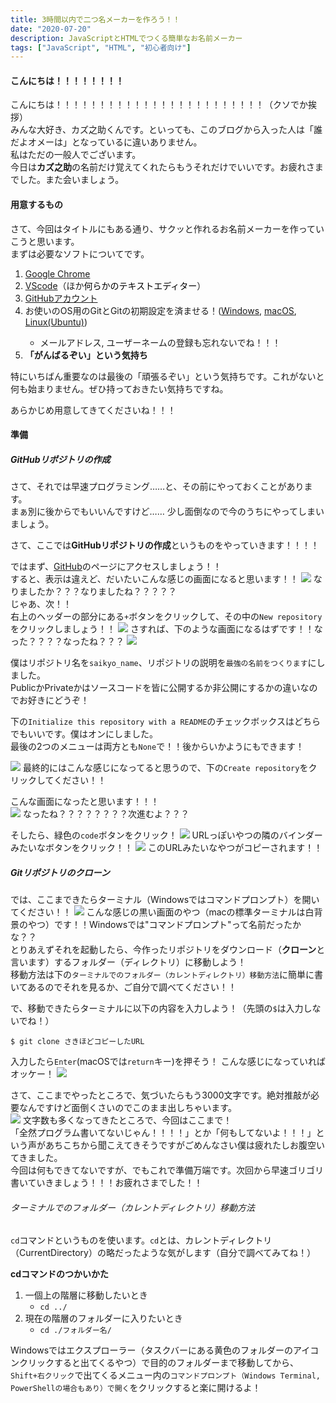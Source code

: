 ```yaml
---
title: 3時間以内で二つ名メーカーを作ろう！！
date: "2020-07-20"
description: JavaScriptとHTMLでつくる簡単なお名前メーカー
tags: ["JavaScript", "HTML", "初心者向け"]
---
```



#### こんにちは！！！！！！！！
こんにちは！！！！！！！！！！！！！！！！！！！！！！！！（クソでか挨拶）  
みんな大好き、カズ之助くんです。といっても、このブログから入った人は「誰だよオメーは」となっているに違いありません。  
私はただの一般人でございます。  
今日は**カズ之助**の名前だけ覚えてくれたらもうそれだけでいいです。お疲れさまでした。また会いましょう。

#### 用意するもの
さて、今回はタイトルにもある通り、サクッと作れるお名前メーカーを作っていこうと思います。  
まずは必要なソフトについてです。  
<div class="list">
    <ol>
        <li><a href="https://www.google.com/intl/ja_jp/chrome/" target="_brank">Google Chrome</a></li>
        <li><a href="https://code.visualstudio.com/download" target="_brank">VScode</a>（ほか<a href="https://www.kaoriya.net/software/vim/" target="_brank" style="text-decoration: none; color: #000;">何らかのテキストエディター</a>）</li>
        <li><a href="https://github.com/join?ref_cta=Sign+up&ref_loc=header+logged+out&ref_page=%2F&source=header-home" target="_brank">GitHubアカウント</a></li>
        <li>お使いのOS用のGitとGitの初期設定を済ませる！(<a href="https://eng-entrance.com/git-install" target="_brank">Windows</a>, <a href="http://mtntmyk.hatenablog.com/entry/2018/01/28/115234" target="_brank">macOS</a>, <a href="https://linux.keicode.com/prog/git-install.php" target="_brank">Linux(Ubuntu)</a>)</li>
        <div class="list">
            <ul>
                <li class="ul">メールアドレス, ユーザーネームの登録も忘れないでね！！！</li>
            </ul>
        </div>
        <li><strong>「がんばるぞい」という気持ち</strong></li>
    </ol>
</div>
特にいちばん重要なのは最後の「頑張るぞい」という気持ちです。これがないと何も始まりません。ぜひ持っておきたい気持ちですね。

あらかじめ用意してきてくださいね！！！

#### 準備

##### GitHubリポジトリの作成
さて、それでは早速プログラミング……と、その前にやっておくことがあります。  
まぁ別に後からでもいいんですけど…… 少し面倒なので今のうちにやってしまいましょう。

さて、ここでは**GitHubリポジトリの作成**というものをやっていきます！！！！

ではまず、[GitHub](https://github.com)のページにアクセスしましょう！！  
すると、表示は違えど、だいたいこんな感じの画面になると思います！！
![](2020-07-18-15-03-57.png)
なりましたか？？？なりましたね？？？？？  
じゃあ、次！！  
右上のヘッダーの部分にある`+`ボタンをクリックして、その中の`New repository`をクリックしましょう！！
![](2020-07-18-15-07-11.png)
さすれば、下のような画面になるはずです！！なった？？？？なったね？？？
![](2020-07-18-15-08-35.png)

僕はリポジトリ名を`saikyo_name`、リポジトリの説明を`最強の名前をつくります`にしました。  
PublicかPrivateかはソースコードを皆に公開するか非公開にするかの違いなのでお好きにどうぞ！

下の`Initialize this repository with a README`のチェックボックスはどちらでもいいです。僕はオンにしました。  
最後の2つのメニューは両方とも`None`で！！後からいかようにもできます！  

![](2020-07-18-20-34-56.png)
最終的にはこんな感じになってると思うので、下の`Create repository`をクリックしてください！！

こんな画面になったと思います！！！  
![](2020-07-20-15-59-52.png)
なったね？？？？？？？？次進むよ？？？

そしたら、<span class="green-text">緑色</span>の`code`ボタンをクリック！
![](2020-07-20-16-53-43.png)
URLっぽいやつの隣のバインダーみたいなボタンをクリック！！
![](2020-07-20-18-20-21.png)
このURLみたいなやつがコピーされます！！

##### Gitリポジトリのクローン
では、ここまできたらターミナル（Windowsではコマンドプロンプト）を開いてください！！
![](2020-07-20-18-23-53.png)
こんな感じの黒い画面のやつ（macの標準ターミナルは白背景のやつ）です！！Windowsでは"コマンドプロンプト"って名前だったかな？？  
とりあえずそれを起動したら、今作ったリポジトリをダウンロード（**クローン**と言います）するフォルダー（ディレクトリ）に移動しよう！  
移動方法は下の`ターミナルでのフォルダー（カレントディレクトリ）移動方法`に簡単に書いてあるのでそれを見るか、ご自分で調べてください！！

で、移動できたらターミナルに以下の内容を入力しよう！（先頭の`$`は入力しないでね！）  
```shell
$ git clone さきほどコピーしたURL
```
入力したら`Enter`(macOSでは`return`キー)を押そう！
こんな感じになっていればオッケー！
![](2020-07-20-18-52-55.png)

さて、ここまでやったところで、気づいたらもう3000文字です。絶対推敲が必要なんですけど面倒くさいのでこのまま出しちゃいます。  
![](2020-07-20-18-55-01.png)
文字数も多くなってきたところで、今回はここまで！  
「全然プログラム書いてないじゃん！！！！」とか「何もしてないよ！！！」という声があちこちから聞こえてきそうですがごめんなさい僕は疲れたしお腹空いてきました。  
今回は何もできてないですが、でもこれで準備万端です。次回から早速ゴリゴリ書いていきましょう！！！お疲れさまでした！！

###### ターミナルでのフォルダー（カレントディレクトリ）移動方法
`cd`コマンドというものを使います。`cd`とは、カレントディレクトリ（CurrentDirectory）の略だったような気がします（自分で調べてみてね！）

**cdコマンドのつかいかた**
1. 一個上の階層に移動したいとき
   - `cd ../`
2. 現在の階層のフォルダーに入りたいとき
   - `cd ./フォルダー名/`

Windowsではエクスプローラー（タスクバーにある黄色のフォルダーのアイコンクリックすると出てくるやつ）で目的のフォルダーまで移動してから、`Shift+右クリック`で出てくるメニュー内の`コマンドプロンプト（Windows Terminal, PowerShellの場合もあり）で開く`をクリックすると楽に開けるよ！

